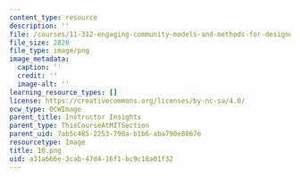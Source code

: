 ```yaml
---
content_type: resource
description: ''
file: /courses/11-312-engaging-community-models-and-methods-for-designers-and-planners-spring-2020/a31a666e3cab47d416f1bc9c18a01f32_10.png
file_size: 2820
file_type: image/png
image_metadata:
  caption: ''
  credit: ''
  image-alt: ''
learning_resource_types: []
license: https://creativecommons.org/licenses/by-nc-sa/4.0/
ocw_type: OCWImage
parent_title: Instructor Insights
parent_type: ThisCourseAtMITSection
parent_uid: 7ab5c485-2253-798a-b1b6-aba790e8067e
resourcetype: Image
title: 10.png
uid: a31a666e-3cab-47d4-16f1-bc9c18a01f32
---
```

